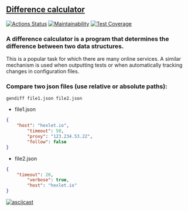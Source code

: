 ## [Difference calculator](https://github.com/Artem-Perminov/frontend-project-lvl2)

[![Actions Status](https://github.com/Artem-Perminov/frontend-project-lvl2/workflows/hexlet-check/badge.svg)](https://github.com/Artem-Perminov/frontend-project-lvl2/actions)
[![Maintainability](https://api.codeclimate.com/v1/badges/3b6a5893579777b7a714/maintainability)](https://codeclimate.com/github/Artem-Perminov/frontend-project-lvl2/maintainability)
[![Test Coverage](https://api.codeclimate.com/v1/badges/3b6a5893579777b7a714/test_coverage)](https://codeclimate.com/github/Artem-Perminov/frontend-project-lvl2/test_coverage)

### A difference calculator is a program that determines the difference between two data structures.
This is a popular task for which there are many online services. A similar mechanism is used when outputting tests or when automatically tracking changes in configuration files.

### Compare two json files (use relative or absolute paths): 

```
gendiff file1.json file2.json
```
 - file1.json
```json
{
    "host": "hexlet.io",
        "timeout": 50,
        "proxy": "123.234.53.22",
        "follow": false
}
```
 - file2.json 
```json
{
    "timeout": 20,
        "verbose": true,
        "host": "hexlet.io"
}
```
[![asciicast](https://asciinema.org/a/aL1DFA3eYspbRp6Rc5P8kI5C5.svg)](https://asciinema.org/a/aL1DFA3eYspbRp6Rc5P8kI5C5)